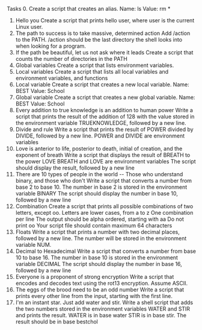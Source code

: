 Tasks
0. <o>
  Create a script that creates an alias.
  Name: ls
  Value: rm *
1. Hello you
   Create a script that prints hello user, where user is the current Linux user.
2. The path to success is to take massive, determined action
  Add /action to the PATH. /action should be the last directory the shell looks into when looking for a program.
3. If the path be beautiful, let us not ask where it leads
   Create a script that counts the number of directories in the PATH
4. Global variables
   Create a script that lists environment variables.
5. Local variables
   Create a script that lists all local variables and environment variables, and functions
6. Local variable
   Create a script that creates a new local variable.
    Name: BEST
    Value: School
7. Global variable
   Create a script that creates a new global variable.
    Name: BEST
    Value: School
8. Every addition to true knowledge is an addition to human power
   Write a script that prints the result of the addition of 128 with the value stored in the environment variable TRUEKNOWLEDGE, followed    by a new line.
9. Divide and rule
    Write a script that prints the result of POWER divided by DIVIDE, followed by a new line.
    POWER and DIVIDE are environment variables
10. Love is anterior to life, posterior to death, initial of creation, and the exponent of breath
    Write a script that displays the result of BREATH to the power LOVE
    BREATH and LOVE are environment variables
    The script should display the result, followed by a new line
11. There are 10 types of people in the world -- Those who understand binary, and those who don't
    Write a script that converts a number from base 2 to base 10.
    The number in base 2 is stored in the environment variable BINARY
    The script should display the number in base 10, followed by a new line
12. Combination
    Create a script that prints all possible combinations of two letters, except oo.
    Letters are lower cases, from a to z
    One combination per line
    The output should be alpha ordered, starting with aa
    Do not print oo
    Your script file should contain maximum 64 characters
13. Floats
    Write a script that prints a number with two decimal places, followed by a new line.
    The number will be stored in the environment variable NUM.
14. Decimal to Hexadecimal
    Write a script that converts a number from base 10 to base 16.
    The number in base 10 is stored in the environment variable DECIMAL
    The script should display the number in base 16, followed by a new line
15. Everyone is a proponent of strong encryption
    Write a script that encodes and decodes text using the rot13 encryption. Assume ASCII.
16. The eggs of the brood need to be an odd number
    Write a script that prints every other line from the input, starting with the first line.
17. I'm an instant star. Just add water and stir.
    Write a shell script that adds the two numbers stored in the environment variables WATER and STIR and prints the result.
    WATER is in base water
    STIR is in base stir.
    The result should be in base bestchol

    
